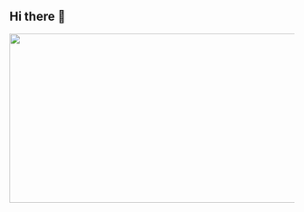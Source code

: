 ## Hi there 👋

<a href="https://github.com/devxb/gitanimals">
<img
  src="https://render.gitanimals.org/farms/milli-e"
  width="600"
  height="300"
/>
</a>

<!--
**milli-e/milli-e** is a ✨ _special_ ✨ repository because its `README.md` (this file) appears on your GitHub profile.

Here are some ideas to get you started:

- 🔭 I’m currently working on ...
- 🌱 I’m currently learning ...
- 👯 I’m looking to collaborate on ...
- 🤔 I’m looking for help with ...
- 💬 Ask me about ...
- 📫 How to reach me: ...
- 😄 Pronouns: ...
- ⚡ Fun fact: ...
-->
